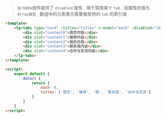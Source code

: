 >lp-tabs组件提供了 `disabled` 属性 , 用于禁用某个 `tab` , 该属性的值为 `Array类型` , 数组中的元素表示需要被禁用的 `tab` 的索引值

```html
<template>
    <lp-tabs type="card" :titles="titles" v-model="each" :disabled="[0, 2]">
        <div slot="content0">首页内容</div>
        <div slot="content1">推荐内容</div>
        <div slot="content2">我的内容</div>
        <div slot="content3">联系我内容</div>
        <div slot="content4">合作与交流内容</div>
    </lp-tabs>
</template>

<script>
    export default {
        data() {
            return {
                each: 0,
                titles: ['首页', '推荐', '我', '联系我', '合作与交流']
            }       
        }
    }
</script>
```